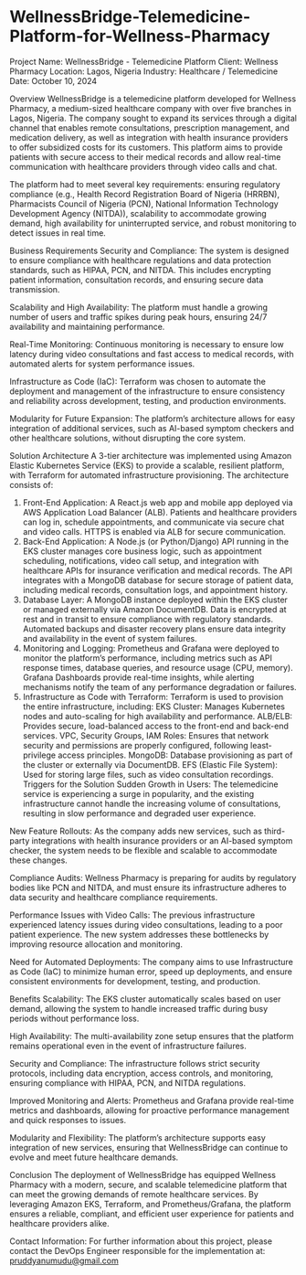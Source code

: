 # WellnessBridge-Telemedicine-Platform-for-Wellness-Pharmacy
Project Name: WellnessBridge - Telemedicine Platform
Client: Wellness Pharmacy
Location: Lagos, Nigeria
Industry: Healthcare / Telemedicine
Date: October 10, 2024

Overview
WellnessBridge is a telemedicine platform developed for Wellness Pharmacy, a medium-sized healthcare company with over five branches in Lagos, Nigeria. The company sought to expand its services through a digital channel that enables remote consultations, prescription management, and medication delivery, as well as integration with health insurance providers to offer subsidized costs for its customers. This platform aims to provide patients with secure access to their medical records and allow real-time communication with healthcare providers through video calls and chat.

The platform had to meet several key requirements: ensuring regulatory compliance (e.g., Health Record Registration Board of Nigeria (HRRBN), Pharmacists Council of Nigeria (PCN), National Information Technology Development Agency (NITDA)), scalability to accommodate growing demand, high availability for uninterrupted service, and robust monitoring to detect issues in real time.

Business Requirements
Security and Compliance:
The system is designed to ensure compliance with healthcare regulations and data protection standards, such as HIPAA, PCN, and NITDA. This includes encrypting patient information, consultation records, and ensuring secure data transmission.

Scalability and High Availability:
The platform must handle a growing number of users and traffic spikes during peak hours, ensuring 24/7 availability and maintaining performance.

Real-Time Monitoring:
Continuous monitoring is necessary to ensure low latency during video consultations and fast access to medical records, with automated alerts for system performance issues.

Infrastructure as Code (IaC):
Terraform was chosen to automate the deployment and management of the infrastructure to ensure consistency and reliability across development, testing, and production environments.

Modularity for Future Expansion:
The platform’s architecture allows for easy integration of additional services, such as AI-based symptom checkers and other healthcare solutions, without disrupting the core system.

Solution Architecture
A 3-tier architecture was implemented using Amazon Elastic Kubernetes Service (EKS) to provide a scalable, resilient platform, with Terraform for automated infrastructure provisioning. The architecture consists of:

1. Front-End Application:
A React.js web app and mobile app deployed via AWS Application Load Balancer (ALB).
Patients and healthcare providers can log in, schedule appointments, and communicate via secure chat and video calls.
HTTPS is enabled via ALB for secure communication.
2. Back-End Application:
A Node.js (or Python/Django) API running in the EKS cluster manages core business logic, such as appointment scheduling, notifications, video call setup, and integration with healthcare APIs for insurance verification and medical records.
The API integrates with a MongoDB database for secure storage of patient data, including medical records, consultation logs, and appointment history.
3. Database Layer:
A MongoDB instance deployed within the EKS cluster or managed externally via Amazon DocumentDB.
Data is encrypted at rest and in transit to ensure compliance with regulatory standards.
Automated backups and disaster recovery plans ensure data integrity and availability in the event of system failures.
4. Monitoring and Logging:
Prometheus and Grafana were deployed to monitor the platform’s performance, including metrics such as API response times, database queries, and resource usage (CPU, memory).
Grafana Dashboards provide real-time insights, while alerting mechanisms notify the team of any performance degradation or failures.
5. Infrastructure as Code with Terraform:
Terraform is used to provision the entire infrastructure, including:
EKS Cluster: Manages Kubernetes nodes and auto-scaling for high availability and performance.
ALB/ELB: Provides secure, load-balanced access to the front-end and back-end services.
VPC, Security Groups, IAM Roles: Ensures that network security and permissions are properly configured, following least-privilege access principles.
MongoDB: Database provisioning as part of the cluster or externally via DocumentDB.
EFS (Elastic File System): Used for storing large files, such as video consultation recordings.
Triggers for the Solution
Sudden Growth in Users:
The telemedicine service is experiencing a surge in popularity, and the existing infrastructure cannot handle the increasing volume of consultations, resulting in slow performance and degraded user experience.

New Feature Rollouts:
As the company adds new services, such as third-party integrations with health insurance providers or an AI-based symptom checker, the system needs to be flexible and scalable to accommodate these changes.

Compliance Audits:
Wellness Pharmacy is preparing for audits by regulatory bodies like PCN and NITDA, and must ensure its infrastructure adheres to data security and healthcare compliance requirements.

Performance Issues with Video Calls:
The previous infrastructure experienced latency issues during video consultations, leading to a poor patient experience. The new system addresses these bottlenecks by improving resource allocation and monitoring.

Need for Automated Deployments:
The company aims to use Infrastructure as Code (IaC) to minimize human error, speed up deployments, and ensure consistent environments for development, testing, and production.

Benefits
Scalability:
The EKS cluster automatically scales based on user demand, allowing the system to handle increased traffic during busy periods without performance loss.

High Availability:
The multi-availability zone setup ensures that the platform remains operational even in the event of infrastructure failures.

Security and Compliance:
The infrastructure follows strict security protocols, including data encryption, access controls, and monitoring, ensuring compliance with HIPAA, PCN, and NITDA regulations.

Improved Monitoring and Alerts:
Prometheus and Grafana provide real-time metrics and dashboards, allowing for proactive performance management and quick responses to issues.

Modularity and Flexibility:
The platform’s architecture supports easy integration of new services, ensuring that WellnessBridge can continue to evolve and meet future healthcare demands.

Conclusion
The deployment of WellnessBridge has equipped Wellness Pharmacy with a modern, secure, and scalable telemedicine platform that can meet the growing demands of remote healthcare services. By leveraging Amazon EKS, Terraform, and Prometheus/Grafana, the platform ensures a reliable, compliant, and efficient user experience for patients and healthcare providers alike.

Contact Information:
For further information about this project, please contact the DevOps Engineer responsible for the implementation at: pruddyanumudu@gmail.com

